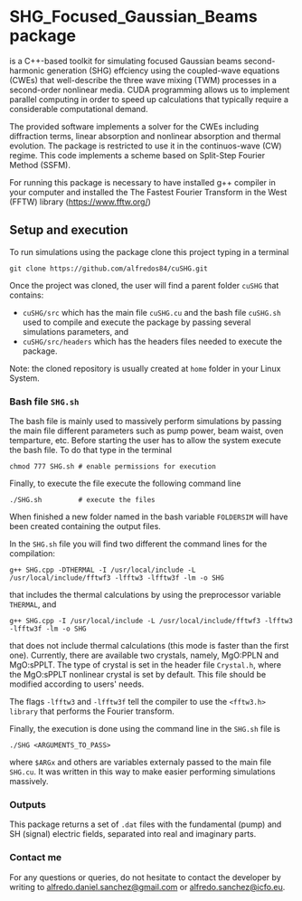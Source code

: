 # SHG_Focused_Gaussian_Beams package

is a C++-based toolkit for simulating focused Gaussian beams second-harmonic generation (SHG) effciency using the coupled-wave equations (CWEs) that well-describe the three wave mixing (TWM) processes in a second-order nonlinear media. 
CUDA programming allows us to implement parallel computing in order to speed up calculations that typically require a considerable computational demand.

The provided software implements a solver for the CWEs including diffraction terms, linear absorption and nonlinear absorption and thermal evolution. The package is restricted to use it in the continuos-wave (CW) regime.
This code implements a scheme based on Split-Step Fourier Method (SSFM).

For running this package is necessary to have installed g++ compiler in your computer and installed the The Fastest Fourier Transform in the West (FFTW) library (https://www.fftw.org/)


## Setup and execution

To run simulations using the package clone this project typing in a terminal
```
git clone https://github.com/alfredos84/cuSHG.git
```
Once the project was cloned, the user will find a parent folder `cuSHG` that contains: 
- `cuSHG/src` which has the main file `cuSHG.cu` and the bash file `cuSHG.sh` used to compile and execute the package by passing several simulations parameters, and
- `cuSHG/src/headers` which has the headers files needed to execute the package.

Note: the cloned repository is usually created at `home` folder in your Linux System.

### Bash file `SHG.sh`

The bash file is mainly used to massively perform simulations by passing the main file different parameters such as pump power, beam waist, oven temparture, etc.
Before starting the user has to allow the system execute the bash file. To do that type in the terminal
```
chmod 777 SHG.sh # enable permissions for execution
```

Finally, to execute the file execute the following command line
```
./SHG.sh         # execute the files
```

When finished a new folder named in the bash variable `FOLDERSIM` will have been created containing the output files.

In the `SHG.sh` file you will find two different the command lines for the compilation:
```
g++ SHG.cpp -DTHERMAL -I /usr/local/include -L /usr/local/include/fftwf3 -lfftw3 -lfftw3f -lm -o SHG
```
that includes the thermal calculations by using the preprocessor variable `THERMAL`, and
```
g++ SHG.cpp -I /usr/local/include -L /usr/local/include/fftwf3 -lfftw3 -lfftw3f -lm -o SHG
```
that does not include thermal calculations (this mode is faster than the first one).
Currently, there are available two crystals, namely, MgO:PPLN and MgO:sPPLT. 
The type of crystal is set in the header file `Crystal.h`, where the MgO:sPPLT nonlinear crystal is set by default. This file should be modified according to users' needs.


The flags `-lfftw3` and `-lfftw3f` tell the compiler to use the `<fftw3.h> library` that performs the Fourier transform.

Finally, the execution is done using the command line in the `SHG.sh` file is
```
./SHG <ARGUMENTS_TO_PASS>
```
where `$ARGx` and others are variables externaly passed to the main file `SHG.cu`.
It was written in this way to make easier performing simulations massively.

### Outputs

This package returns a set of `.dat` files with the fundamental (pump) and SH (signal) electric fields, separated into real and imaginary parts.



### Contact me
For any questions or queries, do not hesitate to contact the developer by writing to alfredo.daniel.sanchez@gmail.com or alfredo.sanchez@icfo.eu.
